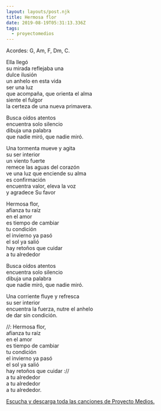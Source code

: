 ```yaml
---
layout: layouts/post.njk
title: Hermosa flor
date: 2019-08-19T05:31:13.336Z
tags:
  - proyectomedios
---
```

Acordes: G, Am, F, Dm, C.

Ella llegó\
su mirada reflejaba una\
dulce ilusión\
un anhelo en esta vida\
ser una luz\
que acompaña, que orienta el alma\
siente el fulgor\
la certeza de una nueva primavera.

Busca oídos atentos\
encuentra solo silencio\
dibuja una palabra\
que nadie miró, que nadie miró.

Una tormenta mueve y agita\
su ser interior\
un viento fuerte\
remece las aguas del corazón\
ve una luz que enciende su alma\
es confirmación\
encuentra valor, eleva la voz\
y agradece Su favor

Hermosa flor,\
afianza tu raíz\
en el amor\
es tiempo de cambiar\
tu condición\
el invierno ya pasó\
el sol ya salió\
hay retoños que cuidar\
a tu alrededor

Busca oídos atentos\
encuentra solo silencio\
dibuja una palabra\
que nadie miró, que nadie miró.

Una corriente fluye y refresca\
su ser interior\
encuentra la fuerza, nutre el anhelo \
de dar sin condición.

//: Hermosa flor, \
afianza tu raíz\
en el amor\
es tiempo de cambiar \
tu condición\
el invierno ya pasó\
el sol ya salió\
hay retoños que cuidar ://\
a tu alrededor\
a tu alrededor\
a tu alrededor.

[Escucha y descarga toda las canciones de Proyecto Medios.](https://www.musicaparalatransformacion.com/musica)
